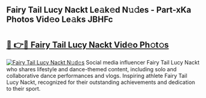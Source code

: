 ## Fairy Tail Lucy Nackt Le𝚊k𝚎d N𝚞𝚍es - Part-xKa Photos Vid𝚎o Le𝚊ks JBHFc

# <h2><a href="http://fb4xy97.evod.top/?m=Fairy+Tail+Lucy+Nackt">🔗 👉🔴 Fairy Tail Lucy Nackt Vid𝚎o Ph𝚘t𝚘s</a></h2>

[![Fairy Tail Lucy Nackt N𝚞d𝚎s](https://i.imgur.com/8V9OHl7.gif)](http://fb4xy97.evod.top/?m=Fairy+Tail+Lucy+Nackt)
Social media influencer Fairy Tail Lucy Nackt who shares lifestyle and dance-themed content, including solo and collaborative dance performances and vlogs. Inspiring athlete Fairy Tail Lucy Nackt, recognized for their outstanding achievements and dedication to their sport. 
